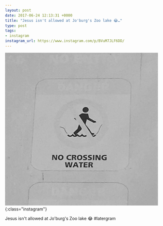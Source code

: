 ```yaml
---
layout: post
date: 2017-06-24 12:13:31 +0000
title: "Jesus isn't allowed at Jo'burg's Zoo lake 😂…"
type: post
tags:
- instagram
instagram_url: https://www.instagram.com/p/BVuM7JLF6DD/
---
```


![Instagram - BVuM7JLF6DD](/assets/BVuM7JLF6DD.jpg){:class="instagram"}

Jesus isn't allowed at Jo'burg's Zoo lake 😂 #latergram
